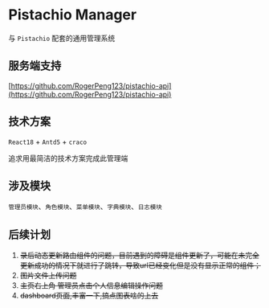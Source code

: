 # Pistachio Manager

与 `Pistachio` 配套的通用管理系统

## 服务端支持

[https://github.com/RogerPeng123/pistachio-api](https://github.com/RogerPeng123/pistachio-api)

## 技术方案

`React18` + `Antd5` + `craco`

追求用最简洁的技术方案完成此管理端

## 涉及模块

`管理员模块`、`角色模块`、`菜单模块`、`字典模块`、`日志模块`

## 后续计划
1. ~~录后动态更新路由组件的问题，目前遇到的障碍是组件更新了，可能在未完全更新成功的情况下就进行了跳转，导致url已经变化但是没有显示正常的组件；~~
2. ~~图片文件上传问题~~
3. ~~主页右上角 管理员点击个人信息编辑操作问题~~
4. ~~dashboard页面,丰富一下,搞点图表啥的上去~~